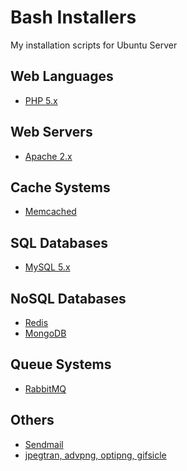 Bash Installers
==============

My installation scripts for Ubuntu Server



## Web Languages
- [PHP 5.x](https://raw.github.com/nilopc/bashInstallers/master/php5.sh)

## Web Servers
- [Apache 2.x](https://raw.github.com/nilopc/bashInstallers/master/apache2.sh)

## Cache Systems
- [Memcached](https://raw.github.com/nilopc/bashInstallers/master/memcached.sh)

## SQL Databases
- [MySQL 5.x](https://raw.github.com/nilopc/bashInstallers/master/mySQL.sh)

## NoSQL Databases
- [Redis](https://raw.github.com/nilopc/bashInstallers/master/redis.sh)
- [MongoDB](https://raw.github.com/nilopc/bashInstallers/master/mongoDB.sh)

## Queue Systems
- [RabbitMQ](https://raw.github.com/nilopc/bashInstallers/master/rabbitMQ.sh)

## Others
- [Sendmail](https://raw.github.com/nilopc/bashInstallers/master/sendMail.sh)
- [jpegtran, advpng, optipng, gifsicle](https://raw.github.com/nilopc/bashInstallers/master/imageOptimization.sh)

